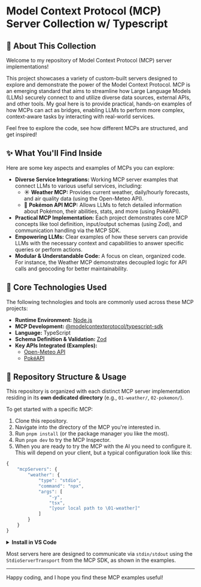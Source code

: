 # Model Context Protocol (MCP) Server Collection w/ Typescript

## 🎯 About This Collection
Welcome to my repository of Model Context Protocol (MCP) server implementations!

This project showcases a variety of custom-built servers designed to explore and demonstrate the power of the Model Context Protocol. MCP is an emerging standard that aims to streamline how Large Language Models (LLMs) securely connect to and utilize diverse data sources, external APIs, and other tools. My goal here is to provide practical, hands-on examples of how MCPs can act as bridges, enabling LLMs to perform more complex, context-aware tasks by interacting with real-world services.

Feel free to explore the code, see how different MCPs are structured, and get inspired!

## ✨ What You'll Find Inside
Here are some key aspects and examples of MCPs you can explore:

* **Diverse Service Integrations:** Working MCP server examples that connect LLMs to various useful services, including:
    * ☀️ **Weather MCP:** Provides current weather, daily/hourly forecasts, and air quality data (using the Open-Meteo API).
    * 👾 **Pokémon API MCP:** Allows LLMs to fetch detailed information about Pokémon, their abilities, stats, and more (using PokéAPI).
* **Practical MCP Implementation:** Each project demonstrates core MCP concepts like tool definition, input/output schemas (using Zod), and communication handling via the MCP SDK.
* **Empowering LLMs:** Clear examples of how these servers can provide LLMs with the necessary context and capabilities to answer specific queries or perform actions.
* **Modular & Understandable Code:** A focus on clean, organized code. For instance, the Weather MCP demonstrates decoupled logic for API calls and geocoding for better maintainability.

## 🚀 Core Technologies Used
The following technologies and tools are commonly used across these MCP projects:

* **Runtime Environment:** [Node.js](https://nodejs.org/)
* **MCP Development:** [@modelcontextprotocol/typescript-sdk](https://github.com/modelcontextprotocol/typescript-sdk)
* **Language:** TypeScript
* **Schema Definition & Validation:** [Zod](https://zod.dev/)
* **Key APIs Integrated (Examples):**
    * [Open-Meteo API](https://open-meteo.com/)
    * [PokéAPI](https://pokeapi.co/)

## 📂 Repository Structure & Usage
This repository is organized with each distinct MCP server implementation residing in its **own dedicated directory** (e.g., `01-weather/`, `02-pokemon/`).

To get started with a specific MCP:
1.  Clone this repository.
2.  Navigate into the directory of the MCP you're interested in.
3.  Run `pnpm install` (or the package manager you like the most).
4.  Run `pnpm dev` to try the MCP Inspector.
5.  When you are ready to try the MCP with the AI you need to configure it. This will depend on your client, but a typical configuration look like this:
```js
{
    "mcpServers": {
        "weather": {
            "type": "stdio",
            "command": "npx",
            "args": [
                "-y",
                "tsx",
                "[your local path to \01-weather]"
            ]
        }
    }
}
```

<details><summary><b>Install in VS Code</b></summary>

You can also install the MCP servers using the VS Code CLI:

```bash
# For the weather MCP server
code --add-mcp '{"name":"weather","command":"npx","args":["-y","tsx","[your local path to \01-weather]"]}'
```

After installation, the MCP server will be available for use with your GitHub Copilot agent in VS Code.
</details>

Most servers here are designed to communicate via `stdin/stdout` using the `StdioServerTransport` from the MCP SDK, as shown in the examples.

---

Happy coding, and I hope you find these MCP examples useful!
